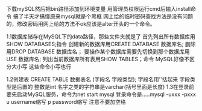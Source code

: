 下载mySQL然后把bin路径添加到环境变量
用管理员权限运行cmd后输入install命令
搞了半天才搞懂原来mysql就是个黑框
网上给的临时密码查找方法是没有问题的，修改密码用网上给的方法不ok应该是alter开头的一个命令。

1.1数据库储存在MySQL下的data路径，那些文件夹就是了
首先列出所有数据库用SHOW DATABASES;指令
创建新的数据库用CREATE DATABASE 数据库名;
删除用DROP DATABASE 数据库名；
要操作某个数据库需要先切换到那个数据库用USE 数据库名;
列出当前数据库所有表用SHOW TABLES；命令
MySQL好像不区分大小写 这些命令小写也行

1.2创建表
CREATE TABLE 数据表名 (字段名 字段类型);
字段名用''括起来 字段类型是后置的 整数是int 名字之类的字符串是varchar(括号里面是长度)
1.3在登录前要先启动MySQL服务，命令为net start mysql
登录命令是…..mysql -uxxx -pxxx
u username缩写 p password缩写 注意不要加空格

